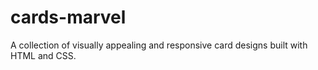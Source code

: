 # cards-marvel
A collection of visually appealing and responsive card designs built with HTML and CSS.
